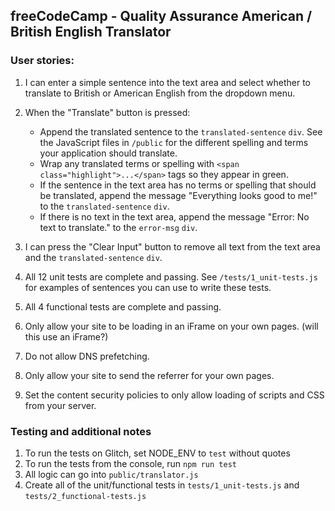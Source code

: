 **freeCodeCamp** - Quality Assurance American / British English Translator
------

### User stories:

1. I can enter a simple sentence into the text area and select whether to translate to British or American English from the dropdown menu.
2. When the "Translate" button is pressed:
    * Append the translated sentence to the `translated-sentence` `div`. See the JavaScript files in `/public` for the different spelling and terms your application should translate.
    * Wrap any translated terms or spelling with `<span class="highlight">...</span>` tags so they appear in green.
    * If the sentence in the text area has no terms or spelling that should be translated, append the message "Everything looks good to me!" to the `translated-sentence` `div`.
    * If there is no text in the text area, append the message "Error: No text to translate." to the `error-msg` `div`.
3. I can press the "Clear Input" button to remove all text from the text area and the `translated-sentence` `div`.
4. All 12 unit tests are complete and passing. See `/tests/1_unit-tests.js` for examples of sentences you can use to write these tests.
5. All 4 functional tests are complete and passing.


1. Only allow your site to be loading in an iFrame on your own pages. (will this use an iFrame?)
2. Do not allow DNS prefetching.
3. Only allow your site to send the referrer for your own pages.
4. Set the content security policies to only allow loading of scripts and CSS from your server.

### Testing and additional notes

1. To run the tests on Glitch, set NODE_ENV to `test` without quotes
2. To run the tests from the console, run `npm run test`
3. All logic can go into `public/translator.js`
4. Create all of the unit/functional tests in `tests/1_unit-tests.js` and `tests/2_functional-tests.js`
